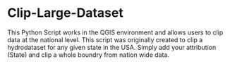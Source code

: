 # Clip-Large-Dataset
This Python Script works in the QGIS environment and allows users to clip data at the national level. This script was originally created to clip a hydrodataset for any given state in the USA. Simply add your attribution (State) and clip a whole boundry from nation wide data. 
